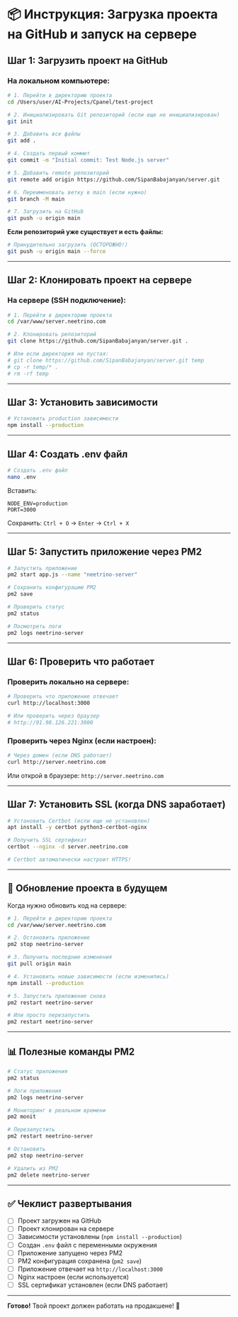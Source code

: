 # 📦 Инструкция: Загрузка проекта на GitHub и запуск на сервере

## Шаг 1: Загрузить проект на GitHub

### На локальном компьютере:

```bash
# 1. Перейти в директорию проекта
cd /Users/user/AI-Projects/Cpanel/test-project

# 2. Инициализировать Git репозиторий (если еще не инициализирован)
git init

# 3. Добавить все файлы
git add .

# 4. Создать первый коммит
git commit -m "Initial commit: Test Node.js server"

# 5. Добавить remote репозиторий
git remote add origin https://github.com/SipanBabajanyan/server.git

# 6. Переименовать ветку в main (если нужно)
git branch -M main

# 7. Загрузить на GitHub
git push -u origin main
```

**Если репозиторий уже существует и есть файлы:**
```bash
# Принудительно загрузить (ОСТОРОЖНО!)
git push -u origin main --force
```

---

## Шаг 2: Клонировать проект на сервере

### На сервере (SSH подключение):

```bash
# 1. Перейти в директорию проекта
cd /var/www/server.neetrino.com

# 2. Клонировать репозиторий
git clone https://github.com/SipanBabajanyan/server.git .

# Или если директория не пустая:
# git clone https://github.com/SipanBabajanyan/server.git temp
# cp -r temp/* .
# rm -rf temp
```

---

## Шаг 3: Установить зависимости

```bash
# Установить production зависимости
npm install --production
```

---

## Шаг 4: Создать .env файл

```bash
# Создать .env файл
nano .env
```

Вставить:
```
NODE_ENV=production
PORT=3000
```

Сохранить: `Ctrl + O` → `Enter` → `Ctrl + X`

---

## Шаг 5: Запустить приложение через PM2

```bash
# Запустить приложение
pm2 start app.js --name "neetrino-server"

# Сохранить конфигурацию PM2
pm2 save

# Проверить статус
pm2 status

# Посмотреть логи
pm2 logs neetrino-server
```

---

## Шаг 6: Проверить что работает

### Проверить локально на сервере:

```bash
# Проверить что приложение отвечает
curl http://localhost:3000

# Или проверить через браузер
# http://91.98.126.221:3000
```

### Проверить через Nginx (если настроен):

```bash
# Через домен (если DNS работает)
curl http://server.neetrino.com
```

Или открой в браузере: `http://server.neetrino.com`

---

## Шаг 7: Установить SSL (когда DNS заработает)

```bash
# Установить Certbot (если еще не установлен)
apt install -y certbot python3-certbot-nginx

# Получить SSL сертификат
certbot --nginx -d server.neetrino.com

# Certbot автоматически настроит HTTPS!
```

---

## 🔄 Обновление проекта в будущем

Когда нужно обновить код на сервере:

```bash
# 1. Перейти в директорию проекта
cd /var/www/server.neetrino.com

# 2. Остановить приложение
pm2 stop neetrino-server

# 3. Получить последние изменения
git pull origin main

# 4. Установить новые зависимости (если изменились)
npm install --production

# 5. Запустить приложение снова
pm2 restart neetrino-server

# Или просто перезапустить
pm2 restart neetrino-server
```

---

## 📊 Полезные команды PM2

```bash
# Статус приложения
pm2 status

# Логи приложения
pm2 logs neetrino-server

# Мониторинг в реальном времени
pm2 monit

# Перезапустить
pm2 restart neetrino-server

# Остановить
pm2 stop neetrino-server

# Удалить из PM2
pm2 delete neetrino-server
```

---

## ✅ Чеклист развертывания

- [ ] Проект загружен на GitHub
- [ ] Проект клонирован на сервере
- [ ] Зависимости установлены (`npm install --production`)
- [ ] Создан `.env` файл с переменными окружения
- [ ] Приложение запущено через PM2
- [ ] PM2 конфигурация сохранена (`pm2 save`)
- [ ] Приложение отвечает на `http://localhost:3000`
- [ ] Nginx настроен (если используется)
- [ ] SSL сертификат установлен (если DNS работает)

---

**Готово!** Твой проект должен работать на продакшене! 🎉

